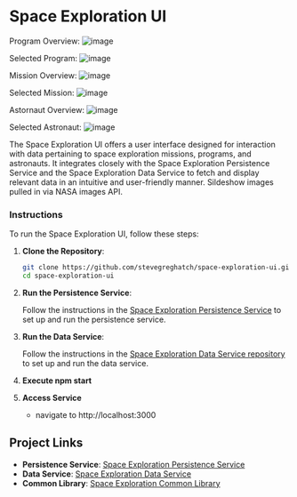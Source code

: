 # Space Exploration UI

Program Overview: 
![image](https://github.com/user-attachments/assets/7af0b7b1-2f09-4b2d-8f9c-ee547f2e94bc)

Selected Program:
![image](https://github.com/user-attachments/assets/b8691cfc-475c-4a72-ae52-55bd1c7e1e3c)

Mission Overview:
![image](https://github.com/user-attachments/assets/c606a425-0684-494d-af66-ad67b040bc48)

Selected Mission:
![image](https://github.com/user-attachments/assets/f178f1cf-7e11-4a14-b5b4-a93c6cce2b71)

Astornaut Overview:
![image](https://github.com/user-attachments/assets/d0c1595e-d5c9-42d4-b3b5-d7685026981c)

Selected Astronaut:
![image](https://github.com/user-attachments/assets/b46754cf-3c25-476b-a006-7a8f47b1e425)


The Space Exploration UI offers a user interface designed for interaction with data pertaining to space exploration missions, programs, and astronauts. It integrates closely with the Space Exploration Persistence Service and the Space Exploration Data Service to fetch and display relevant data in an intuitive and user-friendly manner. Sildeshow images pulled in via NASA images API.

### Instructions

To run the Space Exploration UI, follow these steps:

1. **Clone the Repository**:

   ```sh
   git clone https://github.com/stevegreghatch/space-exploration-ui.git
   cd space-exploration-ui
   ```

2. **Run the Persistence Service**:

   Follow the instructions in the [Space Exploration Persistence Service](https://github.com/stevegreghatch/space-exploration-persistence-service) to set up and run the persistence service.

2. **Run the Data Service**:

   Follow the instructions in the [Space Exploration Data Service repository](https://github.com/stevegreghatch/Space-Exploration) to set up and run the data service.

2. **Execute npm start**

3. **Access Service**
   - navigate to http://localhost:3000
   
## Project Links

- **Persistence Service**: [Space Exploration Persistence Service](https://github.com/stevegreghatch/space-exploration-persistence-service)
- **Data Service**: [Space Exploration Data Service](https://github.com/stevegreghatch/Space-Exploration)
- **Common Library**: [Space Exploration Common Library](https://github.com/stevegreghatch/space-exploration-common-lib)
